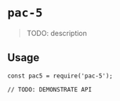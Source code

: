 # `pac-5`

> TODO: description

## Usage

```
const pac5 = require('pac-5');

// TODO: DEMONSTRATE API
```
